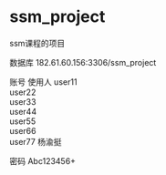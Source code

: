 # ssm_project
ssm课程的项目

数据库
182.61.60.156:3306/ssm_project

账号        使用人
user11      
user22      
user33      
user44      
user55      
user66      
user77      杨渝挺

密码
Abc123456+
